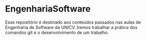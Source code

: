 # EngenhariaSoftware
Esse repositório é destinado aos conteúdos passados nas aulas de Engenharia de Software da UNICV. Iremos trabalhar a prática dos comandos git e o desenvolvimento de um trabalho.
